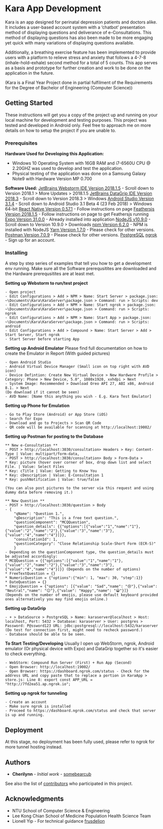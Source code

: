 # Kara App Development

Kara is an app designed for perinatal depression patients and doctors alike. It includes a user-based account system with a ‘chatbot’ presentation method of displaying questions and deliverance of e-Consultations. This method of displaying questions has also been made to be more engaging yet quick with many variations of displaying questions available. 

Additionally, a breathing exercise feature has been implemented to provide users with a platform to relieve stress and anxiety that follows a 4-7-8 (inhale-hold-exhale) second method for a total of 5 counts.
This app serves as a basis and prototype for further creation and work to be done on the application in the future.

(Kara is a Final Year Project done in partial fulfilment of the Requirements for the Degree of Bachelor of Engineering (Computer Science))


## Getting Started

These instructions will get you a copy of the project up and running on your local machine for development and testing purposes. This project was tested and developed in Android only. 
Feel free to approach me on more details on how to setup the project if you are unable to.

### Prerequisites

**Hardware Used for Developing this Application:** 
* Windows 10 Operating System with 16GB RAM and i7-6560U CPU @ 2.20GHZ was used to develop and test the application.
* Physical testing of the application was done on a Samsung Galaxy Note9 with Hardware Version MP 0.700

**Software Used:**
[JetBrains Webstorm IDE Version 2018.1.5](https://www.jetbrains.com/webstorm/download/previous.html) - Scroll down to Version 2018.1 > More Updates > 2018.1.5 
[JetBrains DataGrip IDE Version 2018.3](https://confluence.jetbrains.com/display/DBE/DataGrip+previous+releases) - Scroll down to Version 2018.3 > Windows
[Android Studio Version 3.1.4](https://developer.android.com/studio/archive) - Scroll down to Android Studio 3.1 Beta 4 (23 Feb 2018) > Windows 64-bit 
[React Native Version 0.57.1](https://facebook.github.io/react-native/docs/getting-started) - Follow instructions on page
[Feathersjs Version 2018.1.5](https://docs.feathersjs.com/guides/basics/starting.html) - Follow instructions on page to get Feathersjs running
[Expo Version 31.0.0](https://github.com/expo/xde/releases) - Already installed into application
[NodeJS v10.9.0](https://nodejs.org/en/download/releases/) - Scroll down to Version 10.9.0 > Downloads 
[npm Version 6.2.0](https://nodejs.org/en/download/releases/) - NPM is installed with NodeJS
[Yarn Version 1.7.0](https://yarnpkg.com/en/docs/install#windows-stable) - Please check for other versions.
[Postman Version 7.0.9](https://yarnpkg.com/en/docs/install#windows-stable) - Please check for other versions.
[PostgreSQL](https://www.postgresql.org/download/) 
[ngrok](https://ngrok.com/download) - Sign up for an account.


### Installing

A step by step series of examples that tell you how to get a development env running. Make sure all the Software prerequsitites are downloaded and the Hardware prerequsitites are at least met. 


**Setting up Webstorm to run/test project**
```
- Open project
- Edit Configurations > Add > NPM > Name: Start Server > package.json: ~\Documents\Kara\KaraServer\package.json > Command: run > Scripts: dev 
- Edit Configurations > Add > NPM > Name: Start ngrok > package.json: ~\Documents\Kara\KaraServer\package.json > Command: run > Scripts: ngrok
- Edit Configurations > Add > NPM > Name: Start App > package.json: ~\Documents\Kara\KaraServer\package.json > Command: run > Scripts: android
- Edit Configurations > Add > Compound > Name: Start Server > Add > Start Server, Start ngrok
- Start Server before starting App
```

**Setting up Android Emulator**
Please find full documentation on how to create the Emulator in Report (With guided pictures)
```
- Open Android Studio
- Android Virtual Device Manager (Small icon on top right with AVD icon) 
- Device Defintion: Create New Virtual Device > New Hardware Profile > Category: Phone > New Device, 5.0", 1080x1920, xxhdpi > Next
- System Image: Recommended > Download Oreo API 27, ABI x86, Android 8.1. > Next
(Do download if it cannot be seen)
- AVD Name: [Name this anything you wish - E.g. Kara Test Emulator]
```

**Setting up Phone for Emulation**
```
- Go to Play Store (Android) or App Store (iOS)
- Search for Expo
- Download and go to Projects > Scan QR Code 
- QR code will be available for scanning at http://localhost:19002/
```

**Setting up Postman for posting to the Database**
```
** New e-Consultation **
- POST > http://localhost:3030/consultation> Headers > Key: Content-Type | Value: multipart/form-data, 
- POST > http://localhost:3030/consultation> Body > Form-Data > 
* Key: picture (hover over corner of box, drop down list and select File. | Value: Select Files
* Key: cTitle | Value: Getting to Know You
* Key: cDescription | Value: E-Consultation 1
* Key: pushNotification | Value: true/false

(You can also post pictures to the server via this request and using dummy data before removing it.)

** New Question **
- POST > http://localhost:3030/question > Body
- { 
	"qName": "Question 1.", 
	"qDescription": "This is a free text question.",
	"questionComponent": "MCQQuestion",
	"question_details": {{"options":[{"value":"1","name":"1"},{"value":"2","name":"2"},{"value":"3","name":"3"},{"value":"4","name":"4"}]}},
	"consultationId": 1, 
	"questionCategory": "Close Relationship Scale-Short Form (ECR-S)"
	}
- Depending on the questionComponent type, the question_details must be adjusted accordingly:
* MCQQuestion = {{"options":[{"value":"1","name":"1"},{"value":"2","name":"2"},{"value":"3","name":"3"},{"value":"4","name":"4"}]}} (Depends on the number of options)
* FreeTextQuestion = {}
* NumericQuestion = {"options":{"min": 1, "max": 30, "step":1}}
* DateQuestion = {} 
* EmojiQuestion = {"options": [{"value": "Sad","name": "😢"},{"value": "Neutral","name": "😐"},{"value": "Happy","name": "😀"}]} 
(Depends on the number of emojis, please use default keyboard provided ones alternatively you may find emojis online.)
```

**Setting up DataGrip**
```
- + > DataSource > PostgreSQL > Name: karaserver@localhost > Host: localhost, Port: 5432 > Database: karaserver > User: postgres > Password: P@ssword123 URL: jdbc:postgresql://localhost:5432/karaserver
(Do test for connection first, might need to recheck password.)
- Database should be able to be seen. 
```

**To Start Testing/Developing**
Usually I open up WebStorm, ngrok, Android emulator (Or physical device with Expo) and DataGrip together so it's easier to check everything. 
```
- WebStorm: Compound Run Server (First) + Run App (Second)
- Open Browser: http://localhost:19002/
- Open Browser: https://dashboard.ngrok.com/status - Check for the address URL and copy paste that to replace a portion in KaraApp > store.js: Line 8: export const APP_URL = "http://7fd2ea51.ap.ngrok.io";
```

**Setting up ngrok for tunneling**
```
- Create an account
- Make sure ngrok is installed 
- Proceed to https://dashboard.ngrok.com/status and check that server is up and running.
```


## Deployment

At this stage, no deployment has been fully used, please refer to ngrok for more tunnel hosting instead.


## Authors

* **Cherilynn** - *Initial work* - [somebearcub](https://github.com/somebearcub)

See also the list of [contributors](https://github.com/your/project/contributors) who participated in this project.


## Acknowledgments

* NTU School of Computer Science & Engineering
* Lee Kong Chian School of Medicine Population Health Science Team
* Lionell Yip - For technical guidance [frusdelion](https://github.com/frusdelion)


